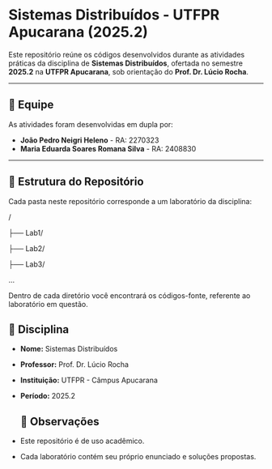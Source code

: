 # Sistemas Distribuídos - UTFPR Apucarana (2025.2)

Este repositório reúne os códigos desenvolvidos durante as atividades práticas da disciplina de **Sistemas Distribuídos**, ofertada no semestre **2025.2** na **UTFPR Apucarana**, sob orientação do **Prof. Dr. Lúcio Rocha**.

---

## 👥 Equipe

As atividades foram desenvolvidas em dupla por:

- **João Pedro Neigri Heleno** - RA: 2270323  
- **Maria Eduarda Soares Romana Silva** - RA: 2408830  

---

## 📂 Estrutura do Repositório

Cada pasta neste repositório corresponde a um laboratório da disciplina:

/

├── Lab1/

├── Lab2/

├── Lab3/

...

Dentro de cada diretório você encontrará os códigos-fonte, referente ao laboratório em questão.

## 📖 Disciplina

- **Nome:** Sistemas Distribuídos  
- **Professor:** Prof. Dr. Lúcio Rocha  
- **Instituição:** UTFPR - Câmpus Apucarana  
- **Período:** 2025.2

  ## 📌 Observações

- Este repositório é de uso acadêmico.  
- Cada laboratório contém seu próprio enunciado e soluções propostas.  
